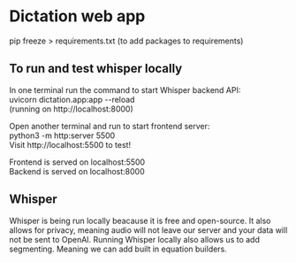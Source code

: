 # Dictation web app 

pip freeze > requirements.txt (to add packages to requirements)

## To run and test whisper locally
In one terminal run the command to start Whisper backend API:  
uvicorn dictation.app:app --reload  
(running on http://localhost:8000) 

Open another terminal and run to start frontend server:  
python3 -m http:server 5500  
Visit http://localhost:5500 to test!

Frontend is served on localhost:5500  
Backend is served on localhost:8000

## Whisper
Whisper is being run locally beacause it is free and open-source. It also allows for privacy, meaning audio will not leave our server and your data will not be sent to OpenAI. Running Whisper locally also allows us to add segmenting. Meaning we can add built in equation builders. 

